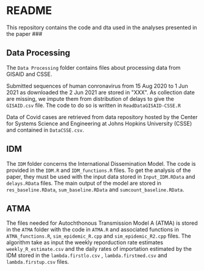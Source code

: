 # README

This repository contains the code and dta used in the analyses presented in the paper ###

## Data Processing

The `Data Processing` folder contains files about processing data from GISAID and CSSE. 

Submitted sequences of human conronavirus from 15 Aug 2020 to 1 Jun 2021 as downloaded the 2 Jun 2021 are stored in "XXX". As collection date are missing, we impute them from distribution of delays to give the `GISAID.csv` file. The code to do so is written in `ReadDataGISAID-CSSE.R`

Data of Covid cases are retrieved from data repository hosted by the Center for Systems Science and Engineering at Johns Hopkins University (CSSE) and contained in `DataCSSE.csv`.

## IDM

The `IDM` folder concerns the International Dissemination Model. The code is provided in the `IDM.R` and `IDM_functions.R` files. To get the analysis of the paper, they must be used with the input data stored in `Input_IDM.RData` and `delays.RData` files.
The main output of the model are stored in `res_baseline.RData`, `sum_baseline.RData` and `sumcount_baseline.RData`.

## ATMA

The files needed for Autochthonous Transmission Model A (ATMA) is stored in the `ATMA` folder with the code in `ATMA.R` and associated functions in `ATMA_functions.R`, `sim_epidemic_R.cpp` and `sim_epidemic_R2.cpp` files. The algorithm take as input the weekly reporduction rate estimates `weekly_R_estimate.csv` and the daily rates of importation estimated by the IDM stored in the `lambda.firstlo.csv` , `lambda.firstmed.csv` and `lambda.firstup.csv` files.



